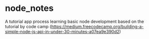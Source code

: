 # node_notes

A tutorial app process learning basic node development based on the tutorial by code camp (https://medium.freecodecamp.org/building-a-simple-node-js-api-in-under-30-minutes-a07ea9e390d2)
